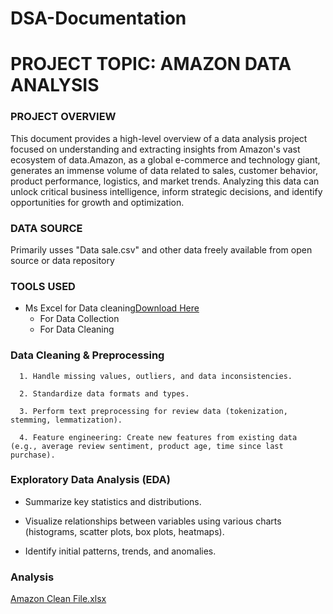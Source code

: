 # DSA-Documentation
# PROJECT TOPIC: AMAZON DATA ANALYSIS
### PROJECT OVERVIEW
This document provides a high-level overview of a data analysis project focused on understanding and extracting insights from Amazon's vast ecosystem of data.Amazon, as a global e-commerce and technology giant, generates an immense volume of data related to sales, customer behavior, product performance, logistics, and market trends. Analyzing this data can unlock critical business intelligence, inform strategic decisions, and identify opportunities for growth and optimization.

### DATA SOURCE
Primarily usses "Data sale.csv" and other data freely available from open source or data repository

### TOOLS USED
- Ms Excel for Data cleaning[Download Here](https://www.kaggle.com/datasets/karkavelrajaj/amazon-sales-dataset)
  - For Data Collection
  - For Data Cleaning

### Data Cleaning & Preprocessing
      1. Handle missing values, outliers, and data inconsistencies.

      2. Standardize data formats and types.

      3. Perform text preprocessing for review data (tokenization, stemming, lemmatization).

      4. Feature engineering: Create new features from existing data (e.g., average review sentiment, product age, time since last purchase).

### Exploratory Data Analysis (EDA)

- Summarize key statistics and distributions.

- Visualize relationships between variables using various charts (histograms, scatter plots, box plots, heatmaps).

- Identify initial patterns, trends, and anomalies.

###


### Analysis


[Amazon Clean File.xlsx](https://github.com/user-attachments/files/21093683/Amazon.Clean.File.xlsx)
